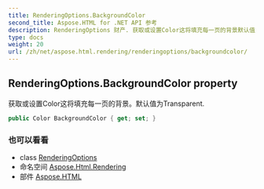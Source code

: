 ```yaml
---
title: RenderingOptions.BackgroundColor
second_title: Aspose.HTML for .NET API 参考
description: RenderingOptions 财产. 获取或设置Color这将填充每一页的背景默认值为Transparent.
type: docs
weight: 20
url: /zh/net/aspose.html.rendering/renderingoptions/backgroundcolor/
---
```

## RenderingOptions.BackgroundColor property

获取或设置Color这将填充每一页的背景。默认值为Transparent.

```csharp
public Color BackgroundColor { get; set; }
```

### 也可以看看

* class [RenderingOptions](../)
* 命名空间 [Aspose.Html.Rendering](../../renderingoptions/)
* 部件 [Aspose.HTML](../../../)


